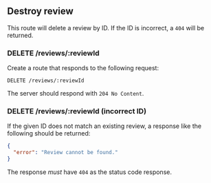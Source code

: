 ## Destroy review

This route will delete a review by ID. If the ID is incorrect, a `404` will be returned.

### DELETE /reviews/:reviewId

Create a route that responds to the following request:

```
DELETE /reviews/:reviewId
```

The server should respond with `204 No Content`.

### DELETE /reviews/:reviewId (incorrect ID)

If the given ID does not match an existing review, a response like the following should be returned:

```json
{
  "error": "Review cannot be found."
}
```

The response _must_ have `404` as the status code response.
